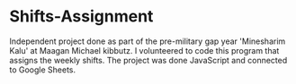 # Shifts-Assignment

Independent project done as part of the pre-military gap year 'Minesharim Kalu' at Maagan Michael kibbutz. I volunteered to code this program that assigns the weekly shifts. The project was done JavaScript and connected to Google Sheets.
